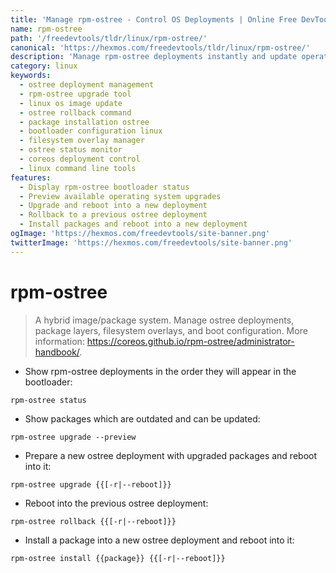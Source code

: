 ```yaml
---
title: 'Manage rpm-ostree - Control OS Deployments | Online Free DevTools by Hexmos'
name: rpm-ostree
path: '/freedevtools/tldr/linux/rpm-ostree/'
canonical: 'https://hexmos.com/freedevtools/tldr/linux/rpm-ostree/'
description: 'Manage rpm-ostree deployments instantly and update operating system images. Preview upgrades, rollback changes, and install packages. Free online tool, no registration required.'
category: linux
keywords:
  - ostree deployment management
  - rpm-ostree upgrade tool
  - linux os image update
  - ostree rollback command
  - package installation ostree
  - bootloader configuration linux
  - filesystem overlay manager
  - ostree status monitor
  - coreos deployment control
  - linux command line tools
features:
  - Display rpm-ostree bootloader status
  - Preview available operating system upgrades
  - Upgrade and reboot into a new deployment
  - Rollback to a previous ostree deployment
  - Install packages and reboot into a new deployment
ogImage: 'https://hexmos.com/freedevtools/site-banner.png'
twitterImage: 'https://hexmos.com/freedevtools/site-banner.png'
---
```


# rpm-ostree

> A hybrid image/package system.
> Manage ostree deployments, package layers, filesystem overlays, and boot configuration.
> More information: <https://coreos.github.io/rpm-ostree/administrator-handbook/>.

- Show rpm-ostree deployments in the order they will appear in the bootloader:

`rpm-ostree status`

- Show packages which are outdated and can be updated:

`rpm-ostree upgrade --preview`

- Prepare a new ostree deployment with upgraded packages and reboot into it:

`rpm-ostree upgrade {{[-r|--reboot]}}`

- Reboot into the previous ostree deployment:

`rpm-ostree rollback {{[-r|--reboot]}}`

- Install a package into a new ostree deployment and reboot into it:

`rpm-ostree install {{package}} {{[-r|--reboot]}}`
